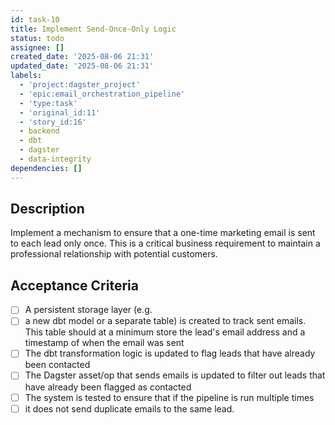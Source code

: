 ```yaml
---
id: task-10
title: Implement Send-Once-Only Logic
status: todo
assignee: []
created_date: '2025-08-06 21:31'
updated_date: '2025-08-06 21:31'
labels:
  - 'project:dagster_project'
  - 'epic:email_orchestration_pipeline'
  - 'type:task'
  - 'original_id:11'
  - 'story_id:16'
  - backend
  - dbt
  - dagster
  - data-integrity
dependencies: []
---
```


## Description

Implement a mechanism to ensure that a one-time marketing email is sent to each lead only once. This is a critical business requirement to maintain a professional relationship with potential customers.

## Acceptance Criteria

- [ ] A persistent storage layer (e.g.
- [ ] a new dbt model or a separate table) is created to track sent emails. This table should at a minimum store the lead's email address and a timestamp of when the email was sent
- [ ] The dbt transformation logic is updated to flag leads that have already been contacted
- [ ] The Dagster asset/op that sends emails is updated to filter out leads that have already been flagged as contacted
- [ ] The system is tested to ensure that if the pipeline is run multiple times
- [ ] it does not send duplicate emails to the same lead.
